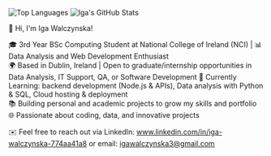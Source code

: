 ![Top Languages](https://github-readme-stats.vercel.app/api/top-langs/?username=igaaxwal&theme=radical) ![Iga's GitHub Stats](https://github-readme-stats.vercel.app/api?username=igaaxwal&show_icons=true&theme=radical)

👋 Hi, I'm Iga Walczynska!

🎓 3rd Year BSc Computing Student at National College of Ireland (NCI) | 📊 Data Analysis and Web Development Enthusiast  
🌍 Based in Dublin, Ireland | Open to graduate/internship opportunities in Data Analysis, IT Support, QA, or Software Development
🌱 Currently Learning: backend development (Node.js & APIs), Data analysis with Python & SQL, Cloud hosting & deployment  
📚 Building personal and academic projects to grow my skills and portfolio  🌐 Passionate about coding, data, and innovative projects

✉️ Feel free to reach out via LinkedIn: www.linkedin.com/in/iga-walczynska-774aa41a8 or email: igawalczynska3@gmail.com
